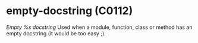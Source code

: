 # empty-docstring (C0112)
*Empty %s docstring* Used when a module, function, class or method has
an empty docstring (it would be too easy ;).

